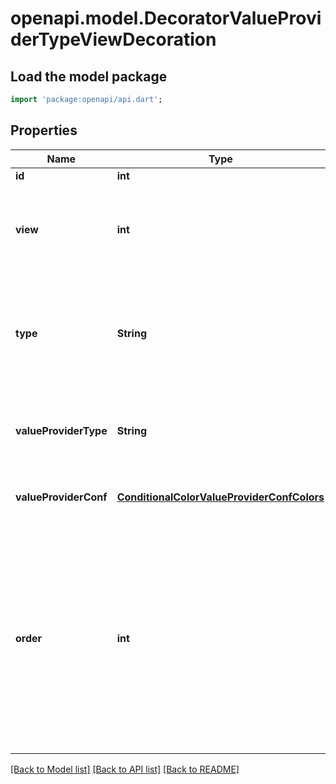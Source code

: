# openapi.model.DecoratorValueProviderTypeViewDecoration

## Load the model package
```dart
import 'package:openapi/api.dart';
```

## Properties
Name | Type | Description | Notes
------------ | ------------- | ------------- | -------------
**id** | **int** |  | [readonly] 
**view** | **int** | The view to which the decoration applies. Each view can have his own decorations. | [optional] 
**type** | **String** | The decorator type. This is then interpreted by the frontend to display the decoration. | [optional] 
**valueProviderType** | **String** | The value provider type that gives the value to the decorator. | [optional] 
**valueProviderConf** | [**ConditionalColorValueProviderConfColors**](ConditionalColorValueProviderConfColors.md) | The configuration of the value provider | [optional] 
**order** | **int** | The position of the decorator has within the view, lowest first. If there is another decorator with the same order value then the decorator with the lowest id must be shown first. | [optional] 

[[Back to Model list]](../README.md#documentation-for-models) [[Back to API list]](../README.md#documentation-for-api-endpoints) [[Back to README]](../README.md)


